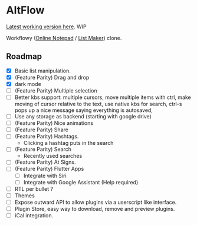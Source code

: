# AltFlow

[Latest working version here](altflow.hackd.now.sh). WIP

Workflowy ([Online Notepad](https://workflowy.com/online-notepad/) / [List Maker](https://workflowy.com/list-maker/)) clone.

## Roadmap

- [x] Basic list manipulation.
- [x] (Feature Parity) Drag and drop
- [x] dark mode
- [ ] (Feature Parity) Multiple selection
- [ ] Better kbs support: multiple cursors, move multiple items with ctrl, make moving of cursor relative to the text, use native kbs for search, ctrl-s pops up a nice message saying everything is autosaved,
- [ ] Use any storage as backend (starting with google drive)
- [ ] (Feature Parity) Nice animations
- [ ] (Feature Parity) Share
- [ ] (Feature Parity) Hashtags.
  - Clicking a hashtag puts in the search
- [ ] (Feature Parity) Search
  - Recently used searches
- [ ] (Feature Parity) At Signs.
- [ ] (Feature Parity) Flutter Apps
  - [ ] Integrate with Siri
  - [ ] Integrate with Google Assistant (Help required)
- [ ] RTL per bullet ?
- [ ] Themes
- [ ] Expose outward API to allow plugins via a userscript like interface.
- [ ] Plugin Store, easy way to download, remove and preview plugins.
- [ ] iCal integration.
